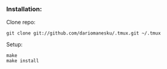 ### Installation:

Clone repo:

	git clone git://github.com/dariomanesku/.tmux.git ~/.tmux

Setup:

	make
	make install
